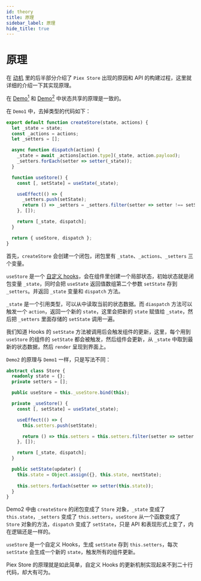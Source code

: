 ```yaml
---
id: theory
title: 原理
sidebar_label: 原理
hide_title: true
---
```


# 原理

在 [动机](motivation) 里的后半部分介绍了 `Piex Store` 出现的原因和 API 的构建过程，这里就详细的介绍一下其实现原理。

在 [Demo<sup>1</sup>](https://stackblitz.com/edit/react-ts-global-hooks?file=store%2FuseGlobalState.ts) 和 [Demo<sup>2</sup>](https://stackblitz.com/edit/react-ts-global-hooks2?file=store%2Fstore.ts) 中状态共享的原理是一致的。

在 `Demo1` 中，去掉类型的代码如下：

```ts
export default function createStore(state, actions) {
  let _state = state;
  const _actions = actions;
  let _setters = [];

  async function dispatch(action) {
    _state = await _actions[action.type](_state, action.payload);
    _setters.forEach(setter => setter(_state));
  }

  function useStore() {
    const [, setState] = useState(_state);

    useEffect(() => {
      _setters.push(setState);
      return () => _setters = _setters.filter(setter => setter !== setState);
    }, []);

    return [_state, dispatch];
  }

  return { useStore, dispatch };
}
```

首先，`createStore` 会创建一个闭包，闭包里有 `_state`、`_actions`、`_setters` 三个变量。

`useStore` 是一个 [自定义 hooks](https://zh-hans.reactjs.org/docs/hooks-custom.html)，会在组件里创建一个局部状态，初始状态就是闭包变量 `_state`，同时会把 `useState` 返回值数组第二个参数 `setState` 存到 `_setters`。并返回 `_state` 变量和 `dispatch` 方法。

`_state` 是一个引用类型，可以从中读取当前的状态数据。而 `diaspatch` 方法可以触发一个 `action`，返回一个新的 `state`，这里会把新的 `state` 赋值给 `_state`，然后把 `_setters` 里面存储的 `setState` 调用一遍。

我们知道 Hooks 的 `setState` 方法被调用后会触发组件的更新，这里，每个用到 `useStore` 的组件的 `setState` 都会被触发，然后组件会更新，从 `_state` 中取到最新的状态数据，然后 `render` 呈现到界面上。

`Demo2` 的原理与 `Demo1` 一样，只是写法不同：

```ts
abstract class Store {
  readonly state = {};
  private setters = [];

  public useStore = this._useStore.bind(this);

  private _useStore() {
    const [, setState] = useState(_state);

    useEffect(() => {
      this.setters.push(setState);

      return () => this.setters = this.setters.filter(setter => setter !== setState);
    }, []);

    return [_state, dispatch];
  }

  public setState(updater) {
    this.state = Object.assign({}, this.state, nextState);
    
    this.setters.forEach(setter => setter(this.state));
  }
}
```

Demo2 中由 `createStore` 的闭包变成了 `Store` 对象，`_state` 变成了 `this.state`，`_setters` 变成了 `this.setters`，`useStore` 从一个函数变成了 `Store` 对象的方法，`dispatch` 变成了 `setState`，只是 API 和表现形式上变了，内在逻辑还是一样的。

`useStore` 是一个自定义 Hooks，生成 `setState` 存到 `this.setters`，每次 `setState` 会生成一个新的 `state`，触发所有的组件更新。

Piex Store 的原理就是如此简单，自定义 Hooks 的更新机制实现起来不到二十行代码，却大有可为。
